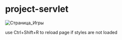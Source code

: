 # project-servlet
![Страница_Игры](./scr/main/webapp/static/logo.png)

use Ctrl+Shift+R to reload page if styles are not loaded
